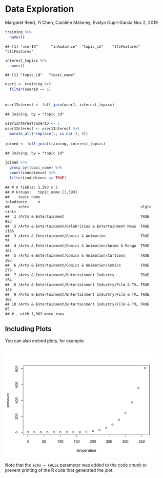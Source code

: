 Data Exploration
================
Margaret Reed, Yi Chen, Caroline Maloney, Evelyn Cupil-Garcia
Nov 2, 2019

``` r
training %>%
  names()
```

    ## [1] "userID"      "inAudience"  "topic_id"    "ltiFeatures" "stiFeatures"

``` r
interest_topics %>%
  names()
```

    ## [1] "topic_id"   "topic_name"

``` r
user1 <- training %>%
  filter(userID == 1) 


user1Interest <- full_join(user1, interest_topics)
```

    ## Joining, by = "topic_id"

``` r
user1Interest$userID <- 1
user1Interest <- user1Interest %>%
  mutate_all(~replace(., is.na(.), 0))

joined <- full_join(training, interest_topics)
```

    ## Joining, by = "topic_id"

``` r
joined %>%
  group_by(topic_name) %>%
  count(inAudience) %>%
  filter(inAudience == TRUE) 
```

    ## # A tibble: 1,393 x 3
    ## # Groups:   topic_name [1,393]
    ##    topic_name                                              inAudience     n
    ##    <chr>                                                   <lgl>      <int>
    ##  1 /Arts & Entertainment                                   TRUE         923
    ##  2 /Arts & Entertainment/Celebrities & Entertainment News  TRUE        1185
    ##  3 /Arts & Entertainment/Comics & Animation                TRUE          75
    ##  4 /Arts & Entertainment/Comics & Animation/Anime & Manga  TRUE         167
    ##  5 /Arts & Entertainment/Comics & Animation/Cartoons       TRUE         183
    ##  6 /Arts & Entertainment/Comics & Animation/Comics         TRUE         279
    ##  7 /Arts & Entertainment/Entertainment Industry            TRUE         154
    ##  8 /Arts & Entertainment/Entertainment Industry/Film & TV… TRUE         148
    ##  9 /Arts & Entertainment/Entertainment Industry/Film & TV… TRUE         102
    ## 10 /Arts & Entertainment/Entertainment Industry/Film & TV… TRUE          85
    ## # … with 1,383 more rows

## Including Plots

You can also embed plots, for example:

![](exploration_files/figure-gfm/pressure-1.png)<!-- -->

Note that the `echo = FALSE` parameter was added to the code chunk to
prevent printing of the R code that generated the plot.
